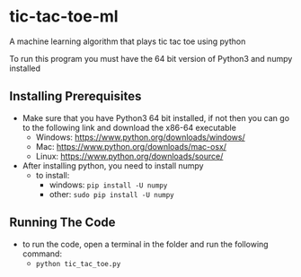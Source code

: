 # tic-tac-toe-ml
A machine learning algorithm that plays tic tac toe using python

To run this program you must have the 64 bit version of Python3 and numpy installed

## Installing Prerequisites
+ Make sure that you have Python3 64 bit installed, if not then you can go to the following link and download the x86-64 executable
  + Windows: https://www.python.org/downloads/windows/
  + Mac: https://www.python.org/downloads/mac-osx/
  + Linux: https://www.python.org/downloads/source/
+ After installing python, you need to install numpy
  + to install:
    + windows: ```pip install -U numpy```
    + other: ```sudo pip install -U numpy```

## Running The Code
+ to run the code, open a terminal in the folder and run the following command:
  + ```python tic_tac_toe.py```
